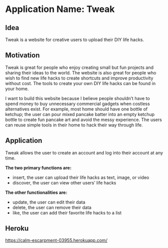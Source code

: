 # Application Name: Tweak

## Idea

Tweak is a website for creative users to upload their DIY life hacks.

## Motivation

Tweak is great for people who enjoy creating small but fun projects 
and sharing their ideas to the world. The website is also great for
people who wish to find new life hacks to create shortcuts and improve
productivity without cost. The tools to create your own DIY life hacks
can be found in your home.

I want to build this website because I believe people shouldn’t have to 
spend money to buy unnecessary commercial gadgets when costless alternatives 
exist. For example, most home should have one bottle of ketchup; the user
can pour mixed pancake batter into an empty ketchup bottle to create fun
pancake art and avoid the messy experience. The users can reuse simple tools 
in their home to hack their way through life.

## Application

Tweak allows the user to create an account and log into their account at any time.

**The two primary functions are:**
- insert, the user can upload their life hacks as text, image, or video
- discover, the user can view other users’ life hacks

**The other functionalities are:**
- update, the user can edit their data 
- delete, the user can remove their data
- like, the user can add their favorite life hacks to a list

## Heroku
https://calm-escarpment-03955.herokuapp.com/
